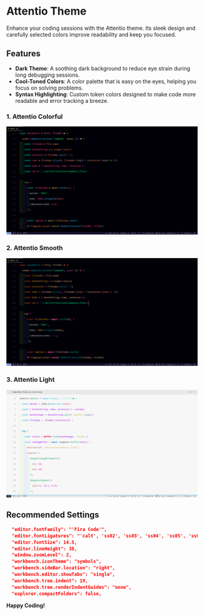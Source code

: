 # Attentio Theme

Enhance your coding sessions with the Attentio theme. Its sleek design and carefully selected colors improve readability and keep you focused.

## Features

- **Dark Theme**: A soothing dark background to reduce eye strain during long debugging sessions.
- **Cool-Toned Colors**: A color palette that is easy on the eyes, helping you focus on solving problems.
- **Syntax Highlighting**: Custom token colors designed to make code more readable and error tracking a breeze.

### 1. Attentio Colorful

![Attentio Colorful Theme](/images/attentio-colorful.png)

### 2. Attentio Smooth

![Attentio Smooth Theme](/images/attentio-smooth.png)

### 3. Attentio Light

![Attentio Light Theme](/images/attentio-light.png)

## Recommended Settings

```json
  "editor.fontFamily": "'Fira Code'",
  "editor.fontLigatures": "'calt', 'ss02', 'ss03', 'ss04', 'ss05', 'ss08', 'cv01', 'cv14', 'cv16', 'cv17', 'cv18', 'cv30'",
  "editor.fontSize": 14.5,
  "editor.lineHeight": 38,
  "window.zoomLevel": 2,
  "workbench.iconTheme": "symbols",
  "workbench.sideBar.location": "right",
  "workbench.editor.showTabs": "single",
  "workbench.tree.indent": 19,
  "workbench.tree.renderIndentGuides": "none",
  "explorer.compactFolders": false,
```

**Happy Coding!**
